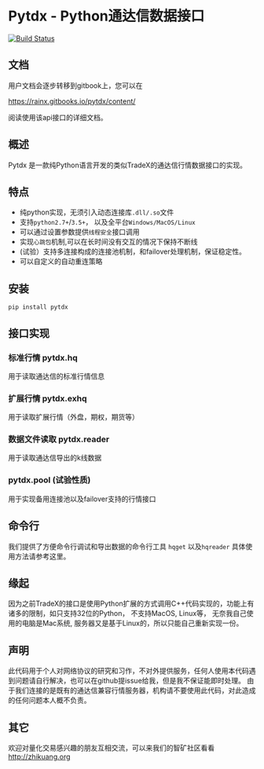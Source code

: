 # Pytdx - Python通达信数据接口

[![Build Status](https://travis-ci.org/rainx/pytdx.svg?branch=master)](https://travis-ci.org/rainx/cn_stock_holidays)

文档
---
用户文档会逐步转移到gitbook上，您可以在

https://rainx.gitbooks.io/pytdx/content/

阅读使用该api接口的详细文档。

概述
---

Pytdx 是一款纯Python语言开发的类似TradeX的通达信行情数据接口的实现。

特点
---
* 纯python实现，无须引入动态连接库```.dll/.so```文件
* 支持```python2.7+```/```3.5+```， 以及全平台```Windows/MacOS/Linux```
* 可以通过设置参数提供```线程安全```接口调用
* 实现```心跳包```机制,可以在长时间没有交互的情况下保持不断线
* (试验）支持多连接构成的连接池机制，和failover处理机制，保证稳定性。
* 可以自定义的自动重连策略

安装
---

```
pip install pytdx
```

接口实现
---
### 标准行情 pytdx.hq
用于读取通达信的标准行情信息

### 扩展行情 pytdx.exhq

用于读取扩展行情（外盘，期权，期货等）

### 数据文件读取 pytdx.reader
用于读取通达信导出的k线数据

### pytdx.pool (试验性质)
用于实现备用连接池以及failover支持的行情接口


命令行
---
我们提供了方便命令行调试和导出数据的命令行工具 `hqget` 以及`hqreader` 具体使用方法请参考这里。

缘起
---

因为之前TradeX的接口是使用Python扩展的方式调用C++代码实现的，功能上有诸多的限制，如只支持32位的Python， 不支持MacOS, Linux等，
无奈我自己使用的电脑是Mac系统, 服务器又是基于Linux的，所以只能自己重新实现一份。

声明
---
此代码用于个人对网络协议的研究和习作，不对外提供服务，任何人使用本代码遇到问题请自行解决，也可以在github提issue给我，但是我不保证能即时处理。
由于我们连接的是既有的通达信兼容行情服务器，机构请不要使用此代码，对此造成的任何问题本人概不负责。

## 其它

欢迎对量化交易感兴趣的朋友互相交流，可以来我们的智矿社区看看 http://zhikuang.org

